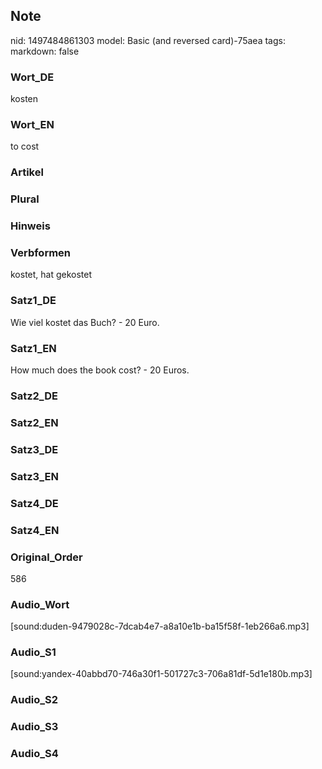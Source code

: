 ## Note
nid: 1497484861303
model: Basic (and reversed card)-75aea
tags: 
markdown: false

### Wort_DE
kosten

### Wort_EN
to cost

### Artikel


### Plural


### Hinweis


### Verbformen
kostet, hat gekostet

### Satz1_DE
Wie viel kostet das Buch? - 20 Euro.

### Satz1_EN
How much does the book cost? - 20 Euros.

### Satz2_DE


### Satz2_EN


### Satz3_DE


### Satz3_EN


### Satz4_DE


### Satz4_EN


### Original_Order
586

### Audio_Wort
[sound:duden-9479028c-7dcab4e7-a8a10e1b-ba15f58f-1eb266a6.mp3]

### Audio_S1
[sound:yandex-40abbd70-746a30f1-501727c3-706a81df-5d1e180b.mp3]

### Audio_S2


### Audio_S3


### Audio_S4

